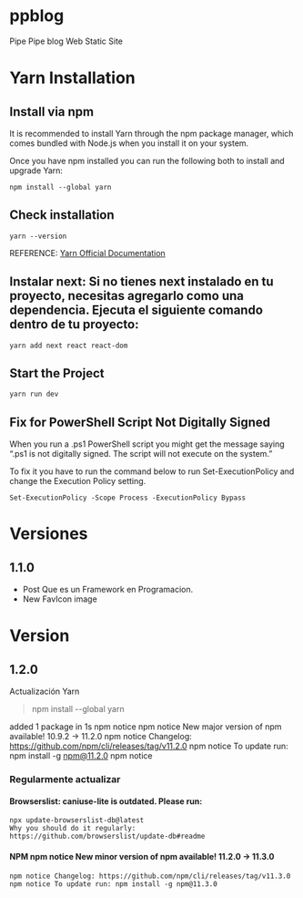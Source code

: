 # ppblog
Pipe Pipe blog Web Static Site


# Yarn Installation

## Install via npm

It is recommended to install Yarn through the npm package manager, which comes bundled with Node.js when you install it on your system.

Once you have npm installed you can run the following both to install and upgrade Yarn:

``` npm install --global yarn ```

## Check installation

``` yarn --version ```

REFERENCE: [Yarn Official Documentation](https://classic.yarnpkg.com/lang/en/docs/install/#windows-stable)

## Instalar next: Si no tienes next instalado en tu proyecto, necesitas agregarlo como una dependencia. Ejecuta el siguiente comando dentro de tu proyecto:

```yarn add next react react-dom```


## Start the Project

``` yarn run dev ```

## Fix for PowerShell Script Not Digitally Signed
When you run a .ps1 PowerShell script you might get the message saying “.ps1 is not digitally signed. The script will not execute on the system.”

To fix it you have to run the command below to run Set-ExecutionPolicy and change the Execution Policy setting.


``` Set-ExecutionPolicy -Scope Process -ExecutionPolicy Bypass ```


# Versiones

## 1.1.0

* Post Que es un Framework en Programacion.
* New FavIcon image

# Version

## 1.2.0

Actualización Yarn
> npm install --global  yarn

added 1 package in 1s
npm notice
npm notice New major version of npm available! 10.9.2 -> 11.2.0
npm notice Changelog: https://github.com/npm/cli/releases/tag/v11.2.0
npm notice To update run: npm install -g npm@11.2.0
npm notice

### Regularmente actualizar

#### Browserslist: caniuse-lite is outdated. Please run:
    npx update-browserslist-db@latest
    Why you should do it regularly: https://github.com/browserslist/update-db#readme

#### NPM npm notice New minor version of npm available! 11.2.0 -> 11.3.0
    npm notice Changelog: https://github.com/npm/cli/releases/tag/v11.3.0
    npm notice To update run: npm install -g npm@11.3.0